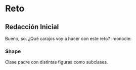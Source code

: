 # Reto
## Redacción Inicial
Bueno, so. ¿Qué carajos voy a hacer con este reto? :monocle:  
### Shape
Clase padre con distintas figuras como subclases.